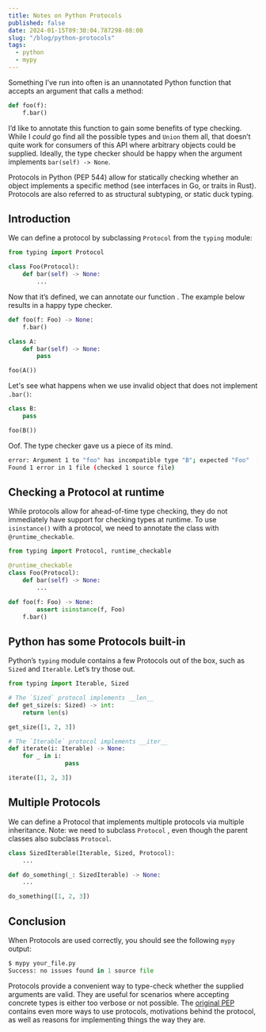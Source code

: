 ```yaml
---
title: Notes on Python Protocols
published: false
date: 2024-01-15T09:30:04.787298-08:00
slug: "/blog/python-protocols"
tags:
  - python
  - mypy
---
```

Something I’ve run into often is an unannotated Python function that accepts an argument that calls a method:

```python
def foo(f):
    f.bar()
```

I’d like to annotate this function to gain some benefits of type checking. While I *could* go find all the possible types and `Union` them all, that doesn’t quite work for consumers of this API where arbitrary objects could be supplied. Ideally, the type checker should be happy when the argument implements `bar(self) -> None`. 

Protocols in Python (PEP 544) allow for statically checking whether an object implements a specific method (see interfaces in Go, or traits in Rust). Protocols are also referred to as structural subtyping, or static duck typing.

## Introduction

We can define a protocol by subclassing `Protocol` from the `typing` module:

```python
from typing import Protocol

class Foo(Protocol):
    def bar(self) -> None:
        ...
```

Now that it’s defined, we can annotate our function . The example below results in a happy type checker.

```python
def foo(f: Foo) -> None:
    f.bar()

class A:
    def bar(self) -> None:
        pass

foo(A())
```

Let's see what happens when we use invalid object that does not implement `.bar()`:

```python
class B:
    pass

foo(B())
```

Oof. The type checker gave us a piece of its mind.

```bash
error: Argument 1 to "foo" has incompatible type "B"; expected "Foo"  [arg-type]
Found 1 error in 1 file (checked 1 source file)
```

## Checking a Protocol at runtime

While protocols allow for ahead-of-time type checking, they do not immediately have support for checking types at runtime. To use `isinstance()` with a protocol, we need to annotate the class with `@runtime_checkable`.

```python
from typing import Protocol, runtime_checkable

@runtime_checkable
class Foo(Protocol):
    def bar(self) -> None:
        ...

def foo(f: Foo) -> None:
		assert isinstance(f, Foo)
    f.bar()
```

## Python has some Protocols built-in

Python’s `typing` module contains a few Protocols out of the box, such as `Sized` and `Iterable`. Let’s try those out.

```python
from typing import Iterable, Sized

# The `Sized` protocol implements __len__
def get_size(s: Sized) -> int:
    return len(s)

get_size([1, 2, 3])

# The `Iterable` protocol implements __iter__
def iterate(i: Iterable) -> None:
    for _ in i: 
				pass

iterate([1, 2, 3])
```

## Multiple Protocols

We can define a Protocol that implements multiple protocols via multiple inheritance. Note: we need to subclass `Protocol` , even though the parent classes also subclass `Protocol`.

```python
class SizedIterable(Iterable, Sized, Protocol):
    ...

def do_something(_: SizedIterable) -> None:
    ...

do_something([1, 2, 3])
```

## Conclusion

When Protocols are used correctly, you should see the following `mypy` output:

```python
$ mypy your_file.py
Success: no issues found in 1 source file
```

Protocols provide a convenient way to type-check whether the supplied arguments are valid. They are useful for scenarios where accepting concrete types is either too verbose or not possible. The [original PEP](https://peps.python.org/pep-0544/) contains even more ways to use protocols, motivations behind the protocol, as well as reasons for implementing things the way they are.
